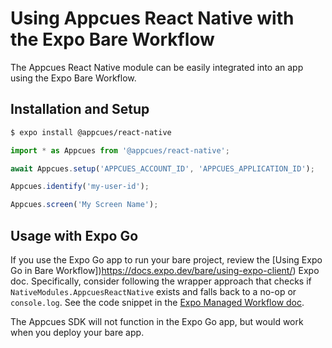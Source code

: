 # Using Appcues React Native with the Expo Bare Workflow

The Appcues React Native module can be easily integrated into an app using the Expo Bare Workflow.

## Installation and Setup

```sh
$ expo install @appcues/react-native
```

```js
import * as Appcues from '@appcues/react-native';

await Appcues.setup('APPCUES_ACCOUNT_ID', 'APPCUES_APPLICATION_ID');

Appcues.identify('my-user-id');

Appcues.screen('My Screen Name');
```

## Usage with Expo Go

If you use the Expo Go app to run your bare project, review the [Using Expo Go in Bare Workflow])https://docs.expo.dev/bare/using-expo-client/) Expo doc. Specifically, consider following the wrapper approach that checks if `NativeModules.AppcuesReactNative` exists and falls back to a no-op or `console.log`. See the code snippet in the [Expo Managed Workflow doc](https://github.com/appcues/appcues-react-native-module/blob/main/docs/ExpoManagedWorkflow.md).

The Appcues SDK will not function in the Expo Go app, but would work when you deploy your bare app.

